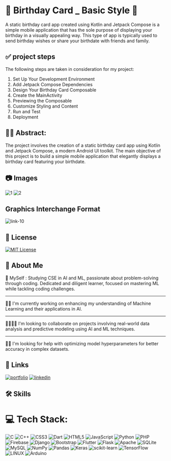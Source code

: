 
# 🎉 Birthday Card _ Basic Style 🎂

A static birthday card app created using Kotlin and Jetpack Compose is a simple mobile application that has the sole purpose of displaying your birthday in a visually appealing way. This type of app is typically used to send birthday wishes or share your birthdate with friends and family.

## ✅ project steps 

The following steps are taken in consideration for my project:
1.  Set Up Your Development Environment
2.  Add Jetpack Compose Dependencies
3.  Design Your Birthday Card Composable
4.  Create the MainActivity
5.  Previewing the Composable
6.  Customize Styling and Content
7.  Run and Test
8.  Deployment


## 👨‍💻 Abstract:

The project involves the creation of a static birthday card app using Kotlin and Jetpack Compose, a modern Android UI toolkit. The main objective of this project is to build a simple mobile application that elegantly displays a birthday card featuring your birthdate.

## 📷 Images
![1](https://github.com/Raghunath-arcot/birthdayCard_app_basicStyle/assets/106887145/a2c74175-b017-4685-9b07-73255babf4c8)
![2](https://github.com/Raghunath-arcot/birthdayCard_app_basicStyle/assets/106887145/a9481b8f-8c40-440b-b387-b0a7801e0918)


## Graphics Interchange Format

![link-10](https://github.com/Raghunath-arcot/birthdayCard_app_basicStyle/assets/106887145/848c86a5-8aee-416c-9597-4803577873b5)

## 🪪 License

[![MIT License](https://img.shields.io/badge/License-MIT-green.svg)](https://choosealicense.com/licenses/mit/)



## 💫 About Me

💁 MySelf : Studying CSE in AI and ML, passionate about problem-solving through coding. Dedicated and diligent learner, focused on mastering ML while tackling coding challenges.

---

👨‍💻 I'm currently working on enhancing my understanding of Machine Learning and their applications in AI.

---

🫱🏻‍🫲🏿 I'm looking to collaborate on projects involving real-world data analysis and predictive modeling using AI and ML techniques.

---

👨‍💼 I'm looking for help with optimizing model hyperparameters for better accuracy in complex datasets.

## 🔗 Links
[![portfolio](https://img.shields.io/badge/my_portfolio-000?style=for-the-badge&logo=ko-fi&logoColor=white)](https://raghunath-arcot.github.io/portfolio_raghunath.github.io/)
[![linkedin](https://img.shields.io/badge/linkedin-0A66C2?style=for-the-badge&logo=linkedin&logoColor=white)](https://www.linkedin.com/in/raghunath-rao-arcot-584928223/)

## 🛠 Skills
# 💻 Tech Stack:
![C](https://img.shields.io/badge/c-%2300599C.svg?style=plastic&logo=c&logoColor=white) ![C++](https://img.shields.io/badge/c++-%2300599C.svg?style=plastic&logo=c%2B%2B&logoColor=white) ![CSS3](https://img.shields.io/badge/css3-%231572B6.svg?style=plastic&logo=css3&logoColor=white) ![Dart](https://img.shields.io/badge/dart-%230175C2.svg?style=plastic&logo=dart&logoColor=white) ![HTML5](https://img.shields.io/badge/html5-%23E34F26.svg?style=plastic&logo=html5&logoColor=white) ![JavaScript](https://img.shields.io/badge/javascript-%23323330.svg?style=plastic&logo=javascript&logoColor=%23F7DF1E) ![Python](https://img.shields.io/badge/python-3670A0?style=plastic&logo=python&logoColor=ffdd54) ![PHP](https://img.shields.io/badge/php-%23777BB4.svg?style=plastic&logo=php&logoColor=white) ![Firebase](https://img.shields.io/badge/firebase-%23039BE5.svg?style=plastic&logo=firebase) ![Django](https://img.shields.io/badge/django-%23092E20.svg?style=plastic&logo=django&logoColor=white) ![Bootstrap](https://img.shields.io/badge/bootstrap-%23563D7C.svg?style=plastic&logo=bootstrap&logoColor=white) ![Flutter](https://img.shields.io/badge/Flutter-%2302569B.svg?style=plastic&logo=Flutter&logoColor=white) ![Flask](https://img.shields.io/badge/flask-%23000.svg?style=plastic&logo=flask&logoColor=white) ![Apache](https://img.shields.io/badge/apache-%23D42029.svg?style=plastic&logo=apache&logoColor=white) ![SQLite](https://img.shields.io/badge/sqlite-%2307405e.svg?style=plastic&logo=sqlite&logoColor=white) ![MySQL](https://img.shields.io/badge/mysql-%2300f.svg?style=plastic&logo=mysql&logoColor=white) ![NumPy](https://img.shields.io/badge/numpy-%23013243.svg?style=plastic&logo=numpy&logoColor=white) ![Pandas](https://img.shields.io/badge/pandas-%23150458.svg?style=plastic&logo=pandas&logoColor=white) ![Keras](https://img.shields.io/badge/Keras-%23D00000.svg?style=plastic&logo=Keras&logoColor=white) ![scikit-learn](https://img.shields.io/badge/scikit--learn-%23F7931E.svg?style=plastic&logo=scikit-learn&logoColor=white) ![TensorFlow](https://img.shields.io/badge/TensorFlow-%23FF6F00.svg?style=plastic&logo=TensorFlow&logoColor=white) ![LINUX](https://img.shields.io/badge/Linux-FCC624?style=plastic&logo=linux&logoColor=black) ![Arduino](https://img.shields.io/badge/-Arduino-00979D?style=plastic&logo=Arduino&logoColor=white)


